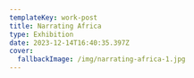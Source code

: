 ```yaml
---
templateKey: work-post
title: Narrating Africa
type: Exhibition
date: 2023-12-14T16:40:35.397Z
cover:
  fallbackImage: /img/narrating-africa-1.jpg
---
```

